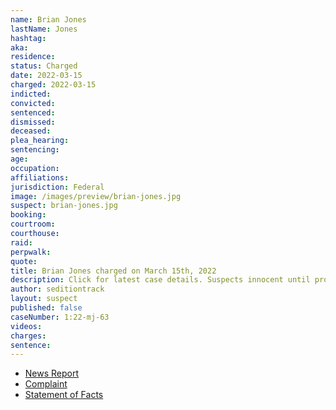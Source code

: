 ```yaml
---
name: Brian Jones
lastName: Jones
hashtag:
aka:
residence:
status: Charged
date: 2022-03-15
charged: 2022-03-15
indicted:
convicted:
sentenced:
dismissed:
deceased:
plea_hearing:
sentencing:
age:
occupation:
affiliations:
jurisdiction: Federal
image: /images/preview/brian-jones.jpg
suspect: brian-jones.jpg
booking:
courtroom:
courthouse:
raid:
perpwalk:
quote:
title: Brian Jones charged on March 15th, 2022
description: Click for latest case details. Suspects innocent until proven guilty.
author: seditiontrack
layout: suspect
published: false
caseNumber: 1:22-mj-63
videos:
charges:
sentence:
---
```

- [News Report]()
- [Complaint](https://www.justice.gov/usao-dc/case-multi-defendant/file/1488271/download)
- [Statement of Facts](https://www.justice.gov/usao-dc/case-multi-defendant/file/1488276/download)
